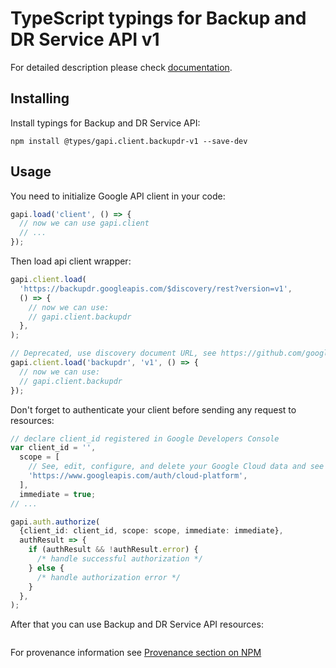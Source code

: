 # TypeScript typings for Backup and DR Service API v1

For detailed description please check [documentation](https://cloud.google.com/backup-disaster-recovery).

## Installing

Install typings for Backup and DR Service API:

```
npm install @types/gapi.client.backupdr-v1 --save-dev
```

## Usage

You need to initialize Google API client in your code:

```typescript
gapi.load('client', () => {
  // now we can use gapi.client
  // ...
});
```

Then load api client wrapper:

```typescript
gapi.client.load(
  'https://backupdr.googleapis.com/$discovery/rest?version=v1',
  () => {
    // now we can use:
    // gapi.client.backupdr
  },
);
```

```typescript
// Deprecated, use discovery document URL, see https://github.com/google/google-api-javascript-client/blob/master/docs/reference.md#----gapiclientloadname----version----callback--
gapi.client.load('backupdr', 'v1', () => {
  // now we can use:
  // gapi.client.backupdr
});
```

Don't forget to authenticate your client before sending any request to resources:

```typescript
// declare client_id registered in Google Developers Console
var client_id = '',
  scope = [
    // See, edit, configure, and delete your Google Cloud data and see the email address for your Google Account.
    'https://www.googleapis.com/auth/cloud-platform',
  ],
  immediate = true;
// ...

gapi.auth.authorize(
  {client_id: client_id, scope: scope, immediate: immediate},
  authResult => {
    if (authResult && !authResult.error) {
      /* handle successful authorization */
    } else {
      /* handle authorization error */
    }
  },
);
```

After that you can use Backup and DR Service API resources: <!-- TODO: make this work for multiple namespaces -->

```typescript

```

For provenance information see [Provenance section on NPM](https://www.npmjs.com/package/@maxim_mazurok/gapi.client.backupdr-v1#Provenance:~:text=none-,Provenance,-Built%20and%20signed)
